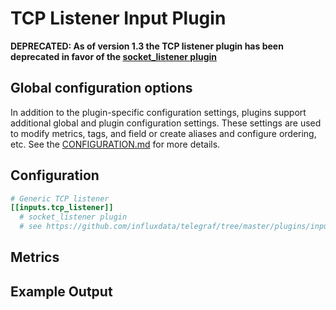 # TCP Listener Input Plugin

**DEPRECATED: As of version 1.3 the TCP listener plugin has been deprecated in
favor of the [socket_listener plugin](../socket_listener/README.md)**

## Global configuration options <!-- @/docs/includes/plugin_config.md -->

In addition to the plugin-specific configuration settings, plugins support
additional global and plugin configuration settings. These settings are used to
modify metrics, tags, and field or create aliases and configure ordering, etc.
See the [CONFIGURATION.md][CONFIGURATION.md] for more details.

[CONFIGURATION.md]: ../../../docs/CONFIGURATION.md

## Configuration

```toml @sample.conf
# Generic TCP listener
[[inputs.tcp_listener]]
  # socket_listener plugin
  # see https://github.com/influxdata/telegraf/tree/master/plugins/inputs/socket_listener
```

## Metrics

## Example Output
